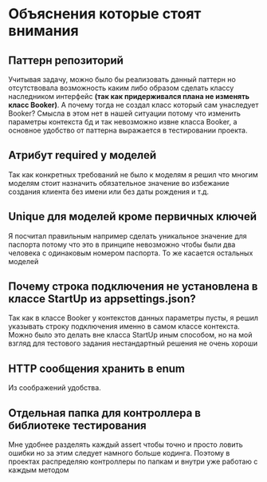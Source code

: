 # Объяснения которые стоят внимания
 
## Паттерн репозиторий
 
Учитывая задачу, можно было бы реализовать данный паттерн но отсутствовала возможность каким либо образом сделать классу наследником интерфейс **(так как придерживался плана не изменять класс Booker)**. А почему тогда не создал класс который сам унаследует Booker? Смысла в этом нет в нашей ситуации потому что изменить параметры  контекста бд и так невозможно извне класса Booker, а основное удобство от паттерна выражается в тестировании проекта.
 
## Атрибут required у моделей
 
Так как конкретных требований не было к моделям я решил что многим моделям стоит назначить обязательное значение во избежание создания клиента без имени или без даты рождения и т.д.
 
## Unique для моделей кроме первичных ключей
 
Я посчитал правильным например сделать уникальное значение для паспорта потому что это в принципе невозможно чтобы были два человека с одинаковым номером паспорта. То же касается остальных моделей
 
## Почему строка подключения не установлена в классе StartUp из appsettings.json?
 
Так как в классе Booker у контекстов данных параметры пусты, я решил указывать строку подключения именно в самом классе контекста. Можно было это делать вне класса StartUp иным способом, но на мой взгляд для тестового задания нестандартный решения не очень хороши
 
## HTTP сообщения хранить в enum
 
Из соображений удобства.
 
## Отдельная папка для контроллера в библиотеке тестирования
 
Мне удобнее разделять каждый assert чтобы точно и просто ловить ошибки но за этим следует намного больше кодинга. Поэтому в проектах распределяю контроллеры по папкам и внутри уже работаю с каждым методом
